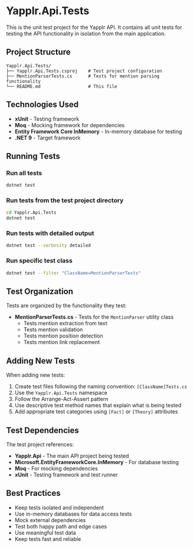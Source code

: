 # Yapplr.Api.Tests

This is the unit test project for the Yapplr API. It contains all unit tests for testing the API functionality in isolation from the main application.

## Project Structure

```
Yapplr.Api.Tests/
├── Yapplr.Api.Tests.csproj    # Test project configuration
├── MentionParserTests.cs      # Tests for mention parsing functionality
└── README.md                  # This file
```

## Technologies Used

- **xUnit** - Testing framework
- **Moq** - Mocking framework for dependencies
- **Entity Framework Core InMemory** - In-memory database for testing
- **.NET 9** - Target framework

## Running Tests

### Run all tests
```bash
dotnet test
```

### Run tests from the test project directory
```bash
cd Yapplr.Api.Tests
dotnet test
```

### Run tests with detailed output
```bash
dotnet test --verbosity detailed
```

### Run specific test class
```bash
dotnet test --filter "ClassName=MentionParserTests"
```

## Test Organization

Tests are organized by the functionality they test:

- **MentionParserTests.cs** - Tests for the `MentionParser` utility class
  - Tests mention extraction from text
  - Tests mention validation
  - Tests mention position detection
  - Tests mention link replacement

## Adding New Tests

When adding new tests:

1. Create test files following the naming convention: `[ClassName]Tests.cs`
2. Use the `Yapplr.Api.Tests` namespace
3. Follow the Arrange-Act-Assert pattern
4. Use descriptive test method names that explain what is being tested
5. Add appropriate test categories using `[Fact]` or `[Theory]` attributes

## Test Dependencies

The test project references:
- **Yapplr.Api** - The main API project being tested
- **Microsoft.EntityFrameworkCore.InMemory** - For database testing
- **Moq** - For mocking dependencies
- **xUnit** - Testing framework and test runner

## Best Practices

- Keep tests isolated and independent
- Use in-memory databases for data access tests
- Mock external dependencies
- Test both happy path and edge cases
- Use meaningful test data
- Keep tests fast and reliable

